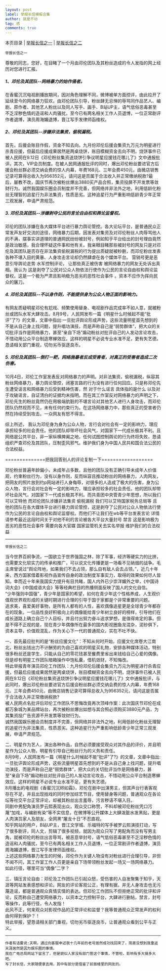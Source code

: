 ```yaml
---
layout: post
label: 举报长信模板合集
author: 就是不动
tag: 感
comments: true
---
```


本页目录 \| [举报长信之一](#dxjjb) \| [举报长信之二](#dxjja)



<a class="anchor" name="dxjjb"></a>

    举报长信之一

尊敬的同志，您好，在目睹了一个月由邓伦团队及其粉丝造成的令人发指的网上经历对您进行汇报。

##### 1、邓伦及其团队--网络暴力的始作俑者。

在香蜜沉沉电视剧播放期间，因对角色理解不同，微博被单方面控评，由此拉开了延续至今的网络暴力狂欢，由邓伦团队引导，粉丝肆无忌惮的辱骂同作品艺人、编剧、原作者、其他艺人粉丝以及同人写手、画手、B站UP主，语气低俗恶毒甚至不乏淫秽色情的造谣和人肉骚扰，至今已有两名相关工作人员退博，一位正常剧评作者退博，演员周海媚退博，晋江写手发律师函维权。

##### 2、邓伦及其团队--涉嫌非法集资，偷税漏税。

首先，后援会账目作假，资金不知去向。九月份邓伦后援会集资九万元为明星进行杀青应援，但最后应援成果居然是两桌烧饼，账目模糊资金去向不明，烧饼事件已被人民网在9.12日《邓伦粉丝集资送烧饼引争议明星应援钱花哪儿了》文中通报批评。其次，VIP会员制度。在被人民网通报批评的同时，爆出邓伦粉丝要进官方后援会粉丝群必须交纳会费的惊人内幕，年费168元、三年会费450元，由微店销售记录可算得总收入为956352元，请问这是否属于合法收入并正常缴纳税款?最后，屡教不改，国庆节再次被粉丝爆出3880买产品合照，集资投屏不开发票等敛财行为。诚然我国娱乐圈会员制度并不完善，但网络并非法外之地，利用低龄化粉丝无理智的追星行为非法集资，性质恶劣。这种追星行为严重影响低龄青少年正常三观发展，申请严肃规范。

##### 3. 邓伦及其团队--涉嫌剥夺公民的言论自由权和舆论监督权。

邓伦的团队涉嫌在各大媒体平台进行暴力舆论管控。各大论坛平台，是普通民众正常发声友好交流的途径，网络暴力后期，因发表对集资及对邓伦粉丝人肉辱骂他人的不满，摆事实讲道理的普通网民纷纷被封号，例如知乎平台给出的封号理由竟然是政治敏感，我合理怀疑这件事和他有关。我亲眼目睹那些被封号的网友只是对邓伦及其团队是否存在非法集资偷税漏税的行为提出质疑就被秒删，而邓伦粉丝发表各种不堪入目的黄暴、人身攻击言论却仍然肆虐在各个媒体平台。 营销号更是恶意引导舆论走势 水军控制评论， 让那些真正被伤害 被网络暴力的网友无处诉出真相。我认为 这是剥夺了公民对公众人物依法行使作为公民的言论自由权和舆论监督权。这是一个极为严肃且影响极为恶劣的恶性社会事件 。资本不应作为挥向民众的屠刀。

##### 4. 邓伦及其团队--不以身作则，不能提供身为公众人物正面的影响力。

有网友质疑明星邓伦有尬戏、频繁使用替身、电视剧作品完成率不如人意，就被粉丝或团队水军大肆攻击。8月9号，人民网发布一篇《明星什么时候起不能“批评”了?》的文章，文章中指出:一旦批评舆论形成声势，这些流量明星首先想到的不是从自己身上找问题，提升唱功演技，而是声称自己是“弱势群体”，把大众的关切批评当作是网络暴力，甚至“亲自下场”煽动粉丝对批评自己的人发动言论攻击，不惜动用公众平台制造寒蝉效应。这样的明星不必说专业水准不足，更有失艺德。恳请相关部门重视，切勿劣币驱逐良币。

##### 5. 邓伦及其团队--倒打一耙，网络施暴者反成受害者，对真正的受害者造成二次伤害。

10月4日，邓伦工作室发表反对网络暴力的声明。对非法集资，偷税漏税，纵容其粉丝网络暴力，暴力舆论管控，闭塞言路的行为没有进行任何回应。只是称邓伦先生遭受谣言和网络暴力后受到精神伤害，然 对于什么谣言 具体指的是什么 以及对于攻破谣言，自证清白的证据均未指明。而在其工作室反对网络暴力的声明之下，邓伦先生的粉丝竟然仍在用极端肮脏的不堪言论对其他艺人进行人身攻击，而邓伦团队仍然视而不见，未有任何约束行为。在这场网络暴力中，那些真正的受害者仍然在持续受到攻击。一众网友有怒不得言。

综上所述， 我认为邓伦身为身为公众人物，言行会对社会有一定的影响力，理应承担较多的社会责任。他的团队却带坏社会风气，对国家下一代成长极其不利。且网络是公共平台，非一家纵横捭阖之地，任何试图控制舆论的行为终将失败，恳请组织严查邓伦及其团队，压制歪风邪气。维护我们身为中国人民共和国合法公民的合法权益。


==============把我回答别人的评论复制一下==================


邓伦粉丝普遍年龄偏小，未成年占多数，且他的团队没有正确引导未成年人价值观，约束粉丝行为，没有以身作则，反而纵容且推动粉丝的网络暴力，人肉网友，把网友的照片放到约p网站进行人身侮辱，对很多的人造成了极大的伤害，身为公众人物，言行会对社会有一定的影响力，理应承担较多的社会责任。他的团队却带坏社会风气，对国家下一代成长极其不利。而共青团中央管青少年思想，所以我们可以艾特他 而邓伦团队涉嫌非法集资 偷税漏税 我们可以艾特国家税务总局等 且他的团队在各大媒体平台进行暴力舆论管控，这是剥夺了公民对公众人物依法行使作为公民的言论自由权和舆论监督权。而他们不让我们在wb等平台发表言论 详情请参考最近这段时间关于对他不利的言论被各大平台大量封号 禁言 这是影响极为恶劣的恶性社会事件 需要向各大官媒 国家监管机关去实名举报 维护我们的合法权益

---


<a class="anchor" name="dxjja"></a>

    举报长信之二

当今世界百舸争流，一国欲立于世界强国之林，除了军事，经济等硬实力的比拼，也需要文化软实力的传承和推广，可以说文化传播更是一场看不见硝烟的战争。毛主席曾说过“舆论阵地，如果我们不去占领，那么自有敌人会去占领。”，近几十年来，西方国家借着影视作品宣传自身的政治制度军事实力，取得的效果如何尽人皆知。幸而近十年来我国实力提升有目共睹，国人内外已少崇洋媚外之举，《中国诗词大会》《中国成语大会》等等经典栏目的热播侧面反映了国人的文化自信。 
<br>“少年强则中国强”，青少年是国家的希望，如何在青少年这个性格养成，人生观价值观世界观形成的关键时期进行合理的引导于国于家都是个非常重要的问题。 
<br>追求美，喜爱美好事物，是所有人都有的人性，喜欢偶像追星更是全球青少年都存在的现象。一位品性良好积极向上的偶像能给青少年树立良好的榜样，引导他们在成长道路上确立自己个人目标，并且付出努力奋斗追求梦想，是值得肯定的事。但是不得不正视的是，现在青少年偶像所在最多的国内影视圈鱼龙混杂，泥砂俱下，资本主导，价值观混乱，作为关心下一代的普通观众，实在不吐不快。 

一、首先最应批判的是“粉丝应援文化”：不知从何时开始，应援文化席卷大江南北，粉丝出钱出力不计酬劳的为自己喜欢的明星买礼物，安排各种媒体活动，特别很多粉丝还是学生，只能从自己的零花钱甚至餐费里省出来钱给自己心爱的偶像。但是却有明星工作团队暗箱操作中饱私囊，借机敛财，不知悔改。 
<br>特此举报青年演员邓伦工作团队：九月份邓伦后援会集资九万元为明星进行杀青应援，但最后应援成果居然是两桌烧饼，账目模糊资金去向不明，烧饼事件已被人民网在9.12日《邓伦粉丝集资送烧饼引争议明星应援钱花哪儿了》文中通报批评，与此同时，爆出邓伦粉丝要进官方后援会粉丝群必须交纳会费的惊人内幕，年费168元、三年会费450元，由微店销售记录可算得总收入为956352元，请问这是否属于合法收入并正常缴纳税款? 
<br>被人民网点名批评后邓伦工作团队不思悔改竟再次顶峰作案：此次国庆节邓伦在成都万象城为某品牌站台，再次被粉丝爆出如想与其合照必须购买3880元产品，为其集资投广告资源不开发票等敛财行为。 
<br>诚然我国娱乐圈会员制度并不完善，但网络并非法外之地，利用低龄化粉丝无理智的追星行为非法集资，性质恶劣。这种追星行为严重影响低龄青少年正常三观发展，申请严肃规范。 

二、明星作为艺人，演出各种作品，自然必须要接受观众对其作品的评价，并且明星作为公众人物，明星有引导自己粉丝行为的义务和责任。 
<br>8月9号，人民网发布一篇《明星什么时候起不能“批评”了?》的文章，文章中指出:一旦批评舆论形成声势，这些流量明星首先想到的不是从自己身上找问题，提升唱功演技，而是声称自己是“弱势群体”，把大众的关切批评当作是网络暴力，甚至“亲自下场”煽动粉丝对批评自己的人发动言论攻击，不惜动用公众平台制造寒蝉效应。这样的明星不必说专业水准不足，更有失艺德。 
<br>8月播出的电视剧《香蜜沉沉烬如霜》，邓伦在剧中出演男主，但其声台行表客观存在不足，并且出现拍戏的同时参加综艺节目，使用替身等问题，普通观众在各论坛等社交平台正常评论，却被其粉丝出言羞辱，污言秽语不堪入目。 
<br>同剧中男配角演员罗云熙表现出众，观众交口称赞，不料却被邓伦粉丝凭口污蔑“加戏，与编剧有染”等不实信息，在微博等公开媒体上大肆泼脏水发黑贴，更是人肉演员家人及朋友，全网黑“屠龙十日”不忍直视。 
<br>知乎网站的用户，B站UP主，晋江文学城、乐福特的写手被罗云熙演技打动，写了很多剧评，同人文，剪辑了很多视频，就因为观众只写了男配角而没有写男主角，就被邓伦的粉丝出言辱骂，被恶意举封号，语气低俗恶毒甚至不乏淫秽色情的造谣和人肉骚扰，至今已有两名相关工作人员退博，一位正常剧评作者退博，演员周海媚退博，晋江写手发律师函维权。 
<br>上述这些网络暴力发生的时候，邓伦作为关键人物没有对粉丝进行合理引导，非但不闻不问，其工作室工作人员更是亲自下场带领粉丝发起一场又一场网络暴力。 
<br>如此行径，哪里可当“偶像”二字？ 

三、镇压言论自由：邓伦及工作团队已引起众怒，受伤害的人自发聚集于知乎，天涯等网站发表感想和评论。网友的评论客观公正，有理有据，并无人身攻击也无污蔑造谣，都是普通观众真情实情的表达。但邓伦工作团队不但拒绝正常的批评和评论，反而称自己遭受网络暴力，以资本之力控制平台，大肆进行删帖，禁言，封号等操作，此等行径，令人发指！ 
<br>此风不正，何来观众对影视作品的正常评论和监督？我等普通观众正常发声的权利由何得到保护？！ 
<br>特此举报，望恳请相关部门重视，切勿劣币驱逐良币，让普通观众看到公平与正义。

---
    
    作者有话要说:天啊，通过向客服申述我十几年前的老号居然成功找回来了，简直没想到我重返天涯居然是因为娱乐圈的事情。 
    我在广电总局网站下留言了，但是貌似人家没有部门管这个事情，不管啦，影响有多大搞多大吧。 
    写了封长信，大家随便拿去用，其中有部分是借鉴了前面楼里的网友的。 
